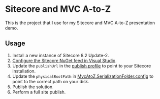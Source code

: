 # Sitecore and MVC A-to-Z

This is the project that I use for my Sitecore and MVC A-to-Z presentation demo.

## Usage

1. Install a new instance of Sitecore 8.2 Update-2.
2. [Configure the Sitecore NuGet feed in Visual Studio](https://doc.sitecore.net/sitecore_experience_platform/developing/developing_with_sitecore/sitecore_public_nuget_packages_faq).
3. Update the `publishUrl` in the [publish profile](MvcAtoZ\Properties\PublishProfiles\MvcAtoZ.pubxml) to point to your Sitecore installation.
4. Update the `physicalRootPath` in [MvcAtoZ.SerializationFolder.config](MvcAtoZ\App_Config\Include\z.MvcAtoZ\MvcAtoZ.SerializationFolder.config) to point to the correct path on your disk.
5. Publish the solution.
6. Perform a full site publish.
